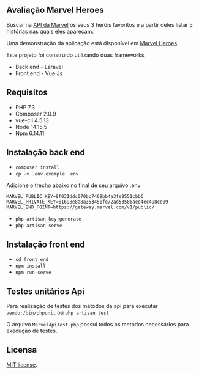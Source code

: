 ## Avaliação Marvel Heroes

Buscar na [API da Marvel](https://developer.marvel.com/docs) os seus 3 heróis favoritos e a partir deles listar 5 histórias nas quais eles apareçam.

Uma demonstração da aplicação está disponível em [Marvel Heroes](http://marvelheroes.ddns.net/)

Este projeto foi construido utilizando duas frameworks
- Back end - Laravel
- Front end - Vue Js

## Requisitos

* PHP 7.3
* Composer 2.0.9
* vue-cli 4.5.13
* Node 14.15.5
* Npm 6.14.11

## Instalação back end

- `composer install`
- `cp -v .env.example .env`

Adicione o trecho abaixo no final de seu arquivo .env

```
MARVEL_PUBLIC_KEY=9f031ddc070bc7469bb4a3fe9551cbb6
MARVEL_PRIVATE_KEY=61698e8a8a353450fe72ad53586aee4ec498cd09
MARVEL_END_POINT=https://gateway.marvel.com/v1/public/
```

- `php artisan key:generate`
- `php artisan serve`


## Instalação front end

- `cd front_end`
- `npm install`
- `npm run serve`


## Testes unitários Api

Para realização de testes dos métodos da api para executar `vendor/bin/phpunit` ou `php artisan test`

O arquivo  `MarvelApiTest.php` possui todos os metodos necessários para execução de testes.

## Licensa

[MIT license](https://opensource.org/licenses/MIT).
